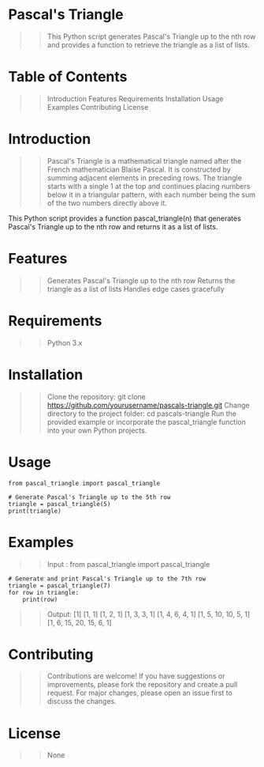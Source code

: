 # Pascal's Triangle
>> This Python script generates Pascal's Triangle up to the nth row and provides a function to retrieve the triangle as a list of lists.

# Table of Contents
>> Introduction
>> Features
>> Requirements
>> Installation
>> Usage
>> Examples
>> Contributing
>> License

# Introduction
>> Pascal's Triangle is a mathematical triangle named after the French mathematician Blaise Pascal. It is constructed by summing adjacent elements in preceding rows. The triangle starts with a single 1 at the top and continues placing numbers below it in a triangular pattern, with each number being the sum of the two numbers directly above it.

This Python script provides a function pascal_triangle(n) that generates Pascal's Triangle up to the nth row and returns it as a list of lists.

# Features
>> Generates Pascal's Triangle up to the nth row
>> Returns the triangle as a list of lists
>> Handles edge cases gracefully

# Requirements
>> Python 3.x

# Installation
>> Clone the repository:
	git clone https://github.com/yourusername/pascals-triangle.git
>> Change directory to the project folder:
	cd pascals-triangle
>> Run the provided example or incorporate the pascal_triangle function into your own Python projects.

# Usage
	from pascal_triangle import pascal_triangle

	# Generate Pascal's Triangle up to the 5th row
	triangle = pascal_triangle(5)
	print(triangle)

# Examples
>> Input :
	from pascal_triangle import pascal_triangle

	# Generate and print Pascal's Triangle up to the 7th row
	triangle = pascal_triangle(7)
	for row in triangle:
		print(row)
>> Output:
	[1]
	[1, 1]
	[1, 2, 1]
	[1, 3, 3, 1]
	[1, 4, 6, 4, 1]
	[1, 5, 10, 10, 5, 1]
	[1, 6, 15, 20, 15, 6, 1]

# Contributing
>> Contributions are welcome! If you have suggestions or improvements, please fork the repository and create a pull request. For major changes, please open an issue first to discuss the changes.

# License
>> None



